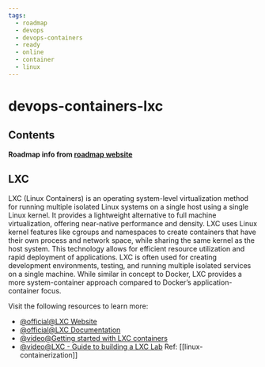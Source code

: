 ```yaml
---
tags:
  - roadmap
  - devops
  - devops-containers
  - ready
  - online
  - container
  - linux
---
```


# devops-containers-lxc

## Contents

__Roadmap info from [roadmap website](https://roadmap.sh/devops/lxc@qYRJYIZsmf-inMqKECRkI)__

## LXC

LXC (Linux Containers) is an operating system-level virtualization method for running multiple isolated Linux systems on a single host using a single Linux kernel. It provides a lightweight alternative to full machine virtualization, offering near-native performance and density. LXC uses Linux kernel features like cgroups and namespaces to create containers that have their own process and network space, while sharing the same kernel as the host system. This technology allows for efficient resource utilization and rapid deployment of applications. LXC is often used for creating development environments, testing, and running multiple isolated services on a single machine. While similar in concept to Docker, LXC provides a more system-container approach compared to Docker’s application-container focus.

Visit the following resources to learn more:

* [@official@LXC Website](https://linuxcontainers.org/)
* [@official@LXC Documentation](https://linuxcontainers.org/lxc/documentation/)
* [@video@Getting started with LXC containers](https://www.youtube.com/watch?v=CWmkSj_B-wo)
* [@video@LXC - Guide to building a LXC Lab](https://www.youtube.com/watch?v=cqOtksmsxfg)
Ref: [[linux-containerization]]
